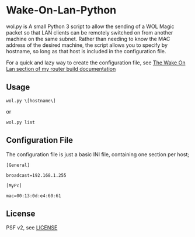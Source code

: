 Wake-On-Lan-Python
==================

wol.py is A small Python 3 script to allow the sending of a WOL Magic packet so that LAN clients can be remotely switched on from another machine on the same subnet. Rather than needing to know the MAC address of the desired machine, the script allows you to specify by hostname, so long as that host is included in the configuration file.

For a quick and lazy way to create the configuration file, see [The Wake On Lan section of my router build documentation](https://www.bentasker.co.uk/documentation/linux/258-usurping-the-bthomehub-with-a-raspberry-pi-part-three-routing-remote-administration-and-utilities#WakeOnLan)



Usage
-------

    wol.py \[hostname\]

or

    wol.py list



Configuration File
--------------------

The configuration file is just a basic INI file, containing one section per host;

    [General]
    
    broadcast=192.168.1.255
    
    [MyPc]
    
    mac=00:13:0d:e4:60:61

    
    
License
--------

PSF v2, see [LICENSE](LICENSE)